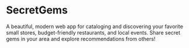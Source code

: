 # SecretGems
A beautiful, modern web app for cataloging and discovering your favorite small stores, budget-friendly restaurants, and local events. Share secret gems in your area and explore recommendations from others!
